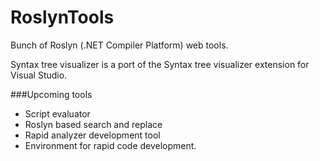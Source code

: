 RoslynTools
===========

Bunch of Roslyn (.NET Compiler Platform) web tools.

Syntax tree visualizer is a port of the Syntax tree visualizer extension for Visual Studio.

###Upcoming tools
 - Script evaluator
 - Roslyn based search and replace
 - Rapid analyzer development tool
 - Environment for rapid code development.

